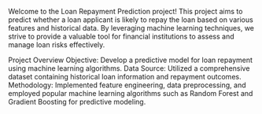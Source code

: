 Welcome to the Loan Repayment Prediction project! 
This project aims to predict whether a loan applicant is likely to repay the loan based on various features and historical data. By leveraging machine learning techniques, we strive to provide a valuable tool for financial institutions to assess and manage loan risks effectively.

Project Overview
Objective: Develop a predictive model for loan repayment using machine learning algorithms.
Data Source: Utilized a comprehensive dataset containing historical loan information and repayment outcomes.
Methodology: Implemented feature engineering, data preprocessing, and employed popular machine learning algorithms such as Random Forest and Gradient Boosting for predictive modeling.

